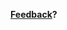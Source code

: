 **[Feedback]?**

[Feedback]: https://forms.office.com/Pages/ResponsePage.aspx?id=syGyEmQEI0KJ5YiINXeLWH56s-GNQqJAowYpamBq5rBUNlVPUUpDVU43NzdPUzdSWlIxUko5WVJISi4u
